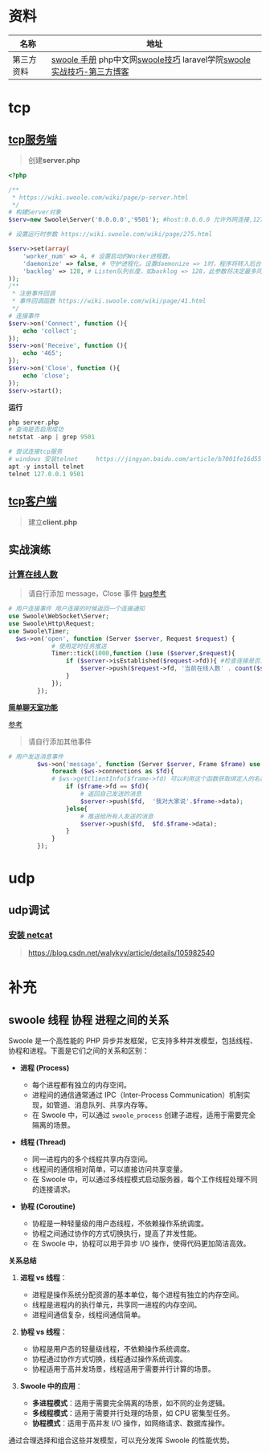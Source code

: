 # 资料

| 名称       | 地址                                                         |
| ---------- | ------------------------------------------------------------ |
| 第三方资料 | [swoole 手册](https://www.kancloud.cn/fage/swoole_extension/691334)  php中文网[swoole技巧](https://www.php.cn/swoole/)  laravel学院[swoole](https://laravelacademy.org/search?term=swoole)  [实战技巧-第三方博客](https://www.kancloud.cn/wangking/hyperf/2005902) |

# tcp

## [tcp服务端](https://wiki.swoole.com/#/start/start_tcp_server)

> 创建**server.php**

```php
<?php

/**
 * https://wiki.swoole.com/wiki/page/p-server.html
 */
# 构建Server对象
$serv=new Swoole\Server('0.0.0.0','9501'); #host:0.0.0.0 允许外网连接,127.0.0.1 只允许内网连接

# 设置运行时参数 https://wiki.swoole.com/wiki/page/275.html

$serv->set(array(
    'worker_num' => 4, # 设置启动的Worker进程数。
    'daemonize' => false, # 守护进程化。设置daemonize => 1时，程序将转入后台作为守护进程运行。长时间运行的服务器端程序必须启用此项 后台运行
    'backlog' => 128, # Listen队列长度，如backlog => 128，此参数将决定最多同时有多少个等待accept的连接。
));
/**
 * 注册事件回调
 * 事件回调函数 https://wiki.swoole.com/wiki/page/41.html
 */
# 连接事件
$serv->on('Connect', function (){
    echo 'collect';
});
$serv->on('Receive', function (){
    echo '465';
});
$serv->on('Close', function (){
    echo 'close';
});
$serv->start();
```

**运行**

```php
php server.php
# 查询是否启用成功
netstat -anp | grep 9501    

# 尝试连接tcp服务    
# windows 安装telnet     https://jingyan.baidu.com/article/b7001fe16d559c4f7282ddbf.html
apt -y install telnet
telnet 127.0.0.1 9501
```

## [tcp客户端](https://wiki.swoole.com/wiki/page/p-client.html)

> 建立**client.php**

## 实战演练

### [计算在线人数](https://blog.csdn.net/haibo0668/article/details/118193894)

> 请自行添加 message，Close 事件 [bug参考](https://blog.csdn.net/thinkthewill/article/details/109034237)

```php
# 用户连接事件 用户连接的时候返回一个连接通知
use Swoole\WebSocket\Server;
use Swoole\Http\Request;
use Swoole\Timer;
  $ws->on('open', function (Server $server, Request $request) {
            # 使用定时任务推送
            Timer::tick(1000,function ()use ($server,$request){
                if ($server->isEstablished($request->fd)){ #检查连接是否为有效的 WebSocket 客户端连接。
                    $server->push($request->fd, '当前在线人数' . count($server->connections));
                }
            });
        });
```

[**简单聊天室功能**](https://blog.csdn.net/weixin_41423450/article/details/82975346)

[参考](https://blog.csdn.net/jz_Orange/article/details/108366851?utm_medium=distribute.pc_aggpage_search_result.none-task-blog-2~aggregatepage~first_rank_ecpm_v1~rank_v31_ecpm-6-108366851.pc_agg_new_rank&utm_term=swoole+%E5%AE%9E%E7%8E%B0%E8%81%8A%E5%A4%A9%E5%8A%9F%E8%83%BD&spm=1000.2123.3001.4430)

> 请自行添加其他事件

```php
# 用户发送消息事件
        $ws->on('message', function (Server $server, Frame $frame) use ($ws) {
            foreach ($ws->connections as $fd){
            # $ws->getClientInfo($frame->fd) 可以利用这个函数获取绑定人的名称等信息
                if ($frame->fd == $fd){
                    # 返回自己发送的消息
                    $server->push($fd,  '我对大家说'.$frame->data);
                }else{
                    # 推送给所有人发送的消息 
                    $server->push($fd,  $fd.$frame->data);
                }
            }
        });
```

# udp

## udp调试

### [安装 netcat](https://eternallybored.org/misc/netcat/)

> https://blog.csdn.net/walykyy/article/details/105982540

#  补充

##  swoole 线程 协程 进程之间的关系

Swoole 是一个高性能的 PHP 异步并发框架，它支持多种并发模型，包括线程、协程和进程。下面是它们之间的关系和区别：

- **进程 (Process)**
  - 每个进程都有独立的内存空间。
  - 进程间的通信通常通过 IPC（Inter-Process Communication）机制实现，如管道、消息队列、共享内存等。
  - 在 Swoole 中，可以通过 `swoole_process` 创建子进程，适用于需要完全隔离的场景。

- **线程 (Thread)**
  - 同一进程内的多个线程共享内存空间。
  - 线程间的通信相对简单，可以直接访问共享变量。
  - 在 Swoole 中，可以通过多线程模式启动服务器，每个工作线程处理不同的连接请求。

- **协程 (Coroutine)**
  - 协程是一种轻量级的用户态线程，不依赖操作系统调度。
  - 协程之间通过协作的方式切换执行，提高了并发性能。
  - 在 Swoole 中，协程可以用于异步 I/O 操作，使得代码更加简洁高效。

**关系总结**

1. **进程 vs 线程**：
   - 进程是操作系统分配资源的基本单位，每个进程有独立的内存空间。
   - 线程是进程内的执行单元，共享同一进程的内存空间。
   - 进程间通信复杂，线程间通信简单。

2. **协程 vs 线程**：
   - 协程是用户态的轻量级线程，不依赖操作系统调度。
   - 协程通过协作方式切换，线程通过操作系统调度。
   - 协程适用于高并发场景，线程适用于需要并行计算的场景。

3. **Swoole 中的应用**：
   - **多进程模式**：适用于需要完全隔离的场景，如不同的业务逻辑。
   - **多线程模式**：适用于需要并行处理的场景，如 CPU 密集型任务。
   - **协程模式**：适用于高并发 I/O 操作，如网络请求、数据库操作。

通过合理选择和组合这些并发模型，可以充分发挥 Swoole 的性能优势。